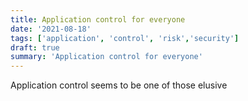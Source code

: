 ```yaml
---
title: Application control for everyone
date: '2021-08-18'
tags: ['application', 'control', 'risk','security']
draft: true
summary: 'Application control for everyone'
---
```


Application control seems to be one of those elusive 
